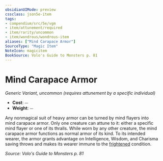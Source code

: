 ```yaml
---
obsidianUIMode: preview
cssclass: json5e-item
tags:
- compendium/src/5e/vgm
- item/attunement/required
- item/rarity/uncommon
- item/wondrous/wondrous-item
aliases: ["Mind Carapace Armor"]
SourceType: "Magic Item"
NoteIcon: magicitem
BookSource: Volo's Guide to Monsters p. 81
---
```

# Mind Carapace Armor
*Generic Variant, uncommon (requires attunement by a specific individual)*  

- **Cost**: ⏤
- **Weight**: ⏤

Any nonmagical suit of heavy armor can be turned by mind flayers into mind carapace armor. Only one creature can attune to it: either a specific mind flayer or one of its thralls. While worn by any other creature, the mind carapace armor functions as normal armor of its kind. To its intended wearer, the armor grants advantage on Intelligence, Wisdom, and Charisma saving throws and makes its wearer immune to the [frightened](/2-Mechanics/CLI/rules/conditions.md#frightened) condition.

*Source: Volo's Guide to Monsters p. 81*